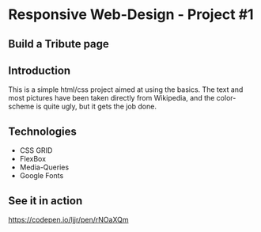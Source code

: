 # Responsive Web-Design - Project #1
## Build a Tribute page

## Introduction
This is a simple html/css project aimed at using the basics. 
The text and most pictures have been taken directly from Wikipedia, and the color-scheme is quite ugly, but it gets the job done.

## Technologies
* CSS GRID
* FlexBox
* Media-Queries
* Google Fonts

## See it in action
<a href="https://codepen.io/ljjr/pen/rNOaXQm" target="_blank">https://codepen.io/ljjr/pen/rNOaXQm</a>